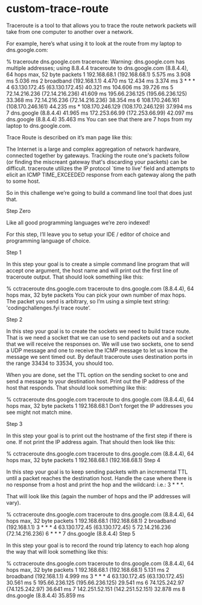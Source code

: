 # custom-trace-route

Traceroute is a tool to that allows you to trace the route network packets will take from one computer to another over a network.

For example, here’s what using it to look at the route from my laptop to dns.google.com:

% traceroute dns.google.com
traceroute: Warning: dns.google.com has multiple addresses; using 8.8.4.4
traceroute to dns.google.com (8.8.4.4), 64 hops max, 52 byte packets
 1  192.168.68.1 (192.168.68.1)  5.575 ms  3.908 ms  5.036 ms
 2  broadband (192.168.1.1)  4.470 ms  12.434 ms  3.374 ms
 3  * * *
 4  63.130.172.45 (63.130.172.45)  40.321 ms  104.606 ms  39.726 ms
 5  72.14.216.236 (72.14.216.236)  41.609 ms
    195.66.236.125 (195.66.236.125)  33.368 ms
    72.14.216.236 (72.14.216.236)  38.354 ms
 6  108.170.246.161 (108.170.246.161)  44.235 ms *
    108.170.246.129 (108.170.246.129)  37.994 ms
 7  dns.google (8.8.4.4)  41.965 ms
    172.253.66.99 (172.253.66.99)  42.097 ms
    dns.google (8.8.4.4)  35.463 ms
You can see that there are 7 hops from my laptop to dns.google.com.

Trace Route is described on it’s man page like this:

The Internet is a large and complex aggregation of network hardware, connected together by gateways.  Tracking the route one's packets follow (or finding the miscreant gateway that's discarding your packets) can be difficult. traceroute utilizes the IP protocol `time to live' field and attempts to elicit an ICMP TIME_EXCEEDED response from each gateway along the path to some host.

So in this challenge we’re going to build a command line tool that does just that.

Step Zero

Like all good programming languages we’re zero indexed!

For this step, I’ll leave you to setup your IDE / editor of choice and programming language of choice.

Step 1

In this step your goal is to create a simple command line program that will accept one argument, the host name and will print out the first line of traceroute output. That should look something like this:

% cctraceroute dns.google.com
traceroute to dns.google.com (8.8.4.4), 64 hops max, 32 byte packets
You can pick your own number of max hops. The packet you send is arbitrary, so I’m using a simple text string: 'codingchallenges.fyi trace route’.

Step 2

In this step your goal is to create the sockets we need to build trace route. That is we need a socket that we can use to send packets out and a socket that we will receive the responses on. We will use two sockets, one to send a UDP message and one to receive the ICMP message to let us know the message we sent timed out. By default traceroute uses destination ports in the range 33434 to 33534, you should too.

When you are done, set the TTL option on the sending socket to one and send a message to your destination host. Print out the IP address of the host that responds. That should look something like this:

% cctraceroute dns.google.com
traceroute to dns.google.com (8.8.4.4), 64 hops max, 32 byte packets
1  192.168.68.1 
Don’t forget the IP addresses you see might not match mine.

Step 3

In this step your goal is to print out the hostname of the first step if there is one. If not print the IP address again. That should then look like this:

% cctraceroute dns.google.com
traceroute to dns.google.com (8.8.4.4), 64 hops max, 32 byte packets
1  192.168.68.1 (192.168.68.1)
Step 4

In this step your goal is to keep sending packets with an incremental TTL until a packet reaches the destination host. Handle the case where there is no response from a host and print the hop and the wildcard: i.e.: 3 * * *.

That will look like this (again the number of hops and the IP addresses will vary).

% cctraceroute dns.google.com
traceroute to dns.google.com (8.8.4.4), 64 hops max, 32 byte packets
1  192.168.68.1 (192.168.68.1) 
2  broadband (192.168.1.1) 
3  *  * *
4  63.130.172.45 (63.130.172.45) 
5  72.14.216.236 (72.14.216.236) 
6  *  * *
7  dns.google (8.8.4.4) 
Step 5

In this step your goal is to record the round trip latency to each hop along the way that will look something like this:

% cctraceroute dns.google.com
traceroute to dns.google.com (8.8.4.4), 64 hops max, 32 byte packets
1  192.168.68.1 (192.168.68.1) 5.131 ms
2  broadband (192.168.1.1) 4.999 ms
3  *  * *
4  63.130.172.45 (63.130.172.45) 30.561 ms
5  195.66.236.125 (195.66.236.125) 29.541 ms
6  74.125.242.97 (74.125.242.97) 36.641 ms
7  142.251.52.151 (142.251.52.151) 32.878 ms
8  dns.google (8.8.4.4) 35.859 ms
